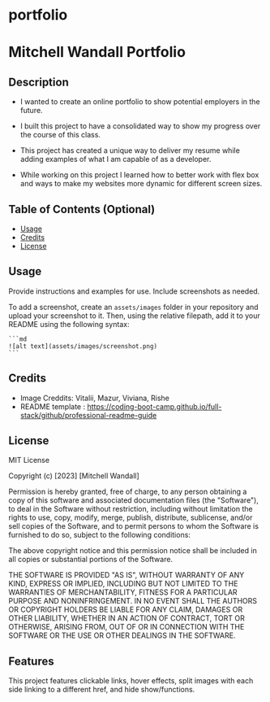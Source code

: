 # portfolio

# Mitchell Wandall Portfolio

## Description

<!-- Provide a short description explaining the what, why, and how of your project. Use the following questions as a guide: -->

<!-- - What was your motivation? -->
- I wanted to create an online portfolio to show potential employers in the future. 
<!-- - Why did you build this project? (Note: the answer is not "Because it was a homework assignment.") -->
- I built this project to have a consolidated way to show my progress over the course of this class.
<!-- - What problem does it solve? -->
- This project has created a unique way to deliver my resume while adding examples of what I am capable of as a developer.
<!-- - What did you learn? -->
- While working on this project I learned how to better work with flex box and ways to make my websites more dynamic for different screen sizes.


## Table of Contents (Optional)

<!-- If your README is long, add a table of contents to make it easy for users to find what they need. -->

- [Usage](#usage)
- [Credits](#credits)
- [License](#license)


## Usage

Provide instructions and examples for use. Include screenshots as needed.

To add a screenshot, create an `assets/images` folder in your repository and upload your screenshot to it. Then, using the relative filepath, add it to your README using the following syntax:

    ```md
    ![alt text](assets/images/screenshot.png)
    ```

## Credits
- Image Creddits: Vitalii, Mazur, Viviana, Rishe
- README template : https://coding-boot-camp.github.io/full-stack/github/professional-readme-guide 
<!-- List your collaborators, if any, with links to their GitHub profiles.

If you used any third-party assets that require attribution, list the creators with links to their primary web presence in this section.

If you followed tutorials, include links to those here as well. -->

## License

MIT License

Copyright (c) [2023] [Mitchell Wandall]

Permission is hereby granted, free of charge, to any person obtaining a copy
of this software and associated documentation files (the "Software"), to deal
in the Software without restriction, including without limitation the rights
to use, copy, modify, merge, publish, distribute, sublicense, and/or sell
copies of the Software, and to permit persons to whom the Software is
furnished to do so, subject to the following conditions:

The above copyright notice and this permission notice shall be included in all
copies or substantial portions of the Software.

THE SOFTWARE IS PROVIDED "AS IS", WITHOUT WARRANTY OF ANY KIND, EXPRESS OR
IMPLIED, INCLUDING BUT NOT LIMITED TO THE WARRANTIES OF MERCHANTABILITY,
FITNESS FOR A PARTICULAR PURPOSE AND NONINFRINGEMENT. IN NO EVENT SHALL THE
AUTHORS OR COPYRIGHT HOLDERS BE LIABLE FOR ANY CLAIM, DAMAGES OR OTHER
LIABILITY, WHETHER IN AN ACTION OF CONTRACT, TORT OR OTHERWISE, ARISING FROM,
OUT OF OR IN CONNECTION WITH THE SOFTWARE OR THE USE OR OTHER DEALINGS IN THE
SOFTWARE.


## Features

This project features clickable links, hover effects, split images with each side linking to a different href, and hide show/functions.

